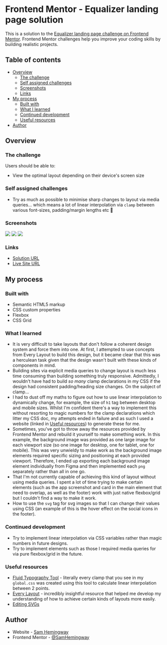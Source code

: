 # Frontend Mentor - Equalizer landing page solution

This is a solution to the [Equalizer landing page challenge on Frontend Mentor](https://www.frontendmentor.io/challenges/equalizer-landing-page-7VJ4gp3DE). Frontend Mentor challenges help you improve your coding skills by building realistic projects. 

## Table of contents

- [Overview](#overview)
  - [The challenge](#the-challenge)
  - [Self assigned challenges](#self-assigned-challenges)
  - [Screenshots](#screenshots)
  - [Links](#links)
- [My process](#my-process)
  - [Built with](#built-with)
  - [What I learned](#what-i-learned)
  - [Continued development](#continued-development)
  - [Useful resources](#useful-resources)
- [Author](#author)

## Overview

### The challenge

Users should be able to:

- View the optimal layout depending on their device's screen size

### Self assigned challenges

- Try as much as possible to minimise sharp changes to layout via media queries... which means a lot of linear interpolation via `clamp` between various font-sizes, padding/margin lengths etc 🤮

### Screenshots

![](screenshot-desktop.png)
![](screenshot-tablet.png)
![](screenshot-mobile.png)

### Links

- [Solution URL](https://www.frontendmentor.io/solutions/profile-card-component-TLIvKinbo8)
- [Live Site URL](https://sh-equalizer.netlify.app/)

## My process

### Built with

- Semantic HTML5 markup
- CSS custom properties
- Flexbox
- CSS Grid

### What I learned

- It is very difficult to take layouts that don't follow a coherent design system and force them into one. At first, I attempted to use concepts from Every Layout to build this design, but it became clear that this was a herculean task given that the design wasn't built with these kinds of components in mind.
- Building sites via explicit media queries to change layout is much less time consuming than building something truly responsive. Admittedly, I wouldn't have had to build *so many* clamp declarations in my CSS if the design had consistent padding/heading size changes. On the subject of clamp...
- I had to dust off my maths to figure out how to use linear interpolation to dynamically change, for example, the size of `h1` tag between desktop and mobile sizes. Whilst I'm confident there's a way to implement this without resorting to magic numbers for the clamp declarations which litter my CSS doc, my attempts ended in failure and as such I used a website (linked in [Useful resources](#useful-resources)) to generate these for me.
- Sometimes, you've got to throw away the resources provided by Frontend Mentor and rebuild it yourself to make something work. In this example, the background image was provided as one large image for each viewport size (so one image for desktop, one for tablet, one for mobile). This was very unwieldy to make work as the background image elements required specific sizing and positioning at each provided viewport. Therefore, I ended up exporting each background image element individually from Figma and then implemented each `png` separately rather than all in one go.
- That I'm not currently capable of achieving this kind of layout without using media queries. I spent a lot of time trying to make certain elements (such as the app screenshot and card in the main element that need to overlap, as well as the footer) work with just native flexbox/grid but I couldn't find a way to make it work.
- How to use the `svg` tag for svg images so that I can change their values using CSS (an example of this is the hover effect on the social icons in the footer).

### Continued development

- Try to implement linear interpolation via CSS variables rather than magic numbers in future designs.
- Try to implement elements such as those I required media queries for via pure flexbox/grid in the future.

### Useful resources

- [Fluid Typography Tool](https://fluidtypography.com/#app-get-started) - literally every clamp that you see in my `global.css` was created using this tool to calculate linear interpolation between 2 points.
- [Every Layout](https://every-layout.dev/) - incredibly insightful resource that helped me develop my understanding of how to achieve certain kinds of layouts more easily.
- [Editing SVGs](https://www.w3schools.com/html/html5_svg.asp)

## Author

- Website - [Sam Hemingway](https://samhemingway.dev)
- Frontend Mentor - [@SamHemingway](https://www.frontendmentor.io/profile/samhemingway)
